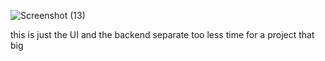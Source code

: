 ![Screenshot (13)](https://github.com/Shrey-Raj/arnifi/assets/119098647/6d3782cd-6b64-4a40-8b11-9d32f041e3c7)

this is just the UI and the backend separate
too less time for a project that big 

